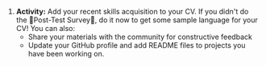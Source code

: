 1. **Activity:**  Add your recent skills acquisition to your CV.  If you didn't do the 🔴Post-Test Survey🔴, do it now to get some sample language for your CV! You can also:
    - Share your materials with the community for constructive feedback
    - Update your GitHub profile and add README files to projects you have been working on.
